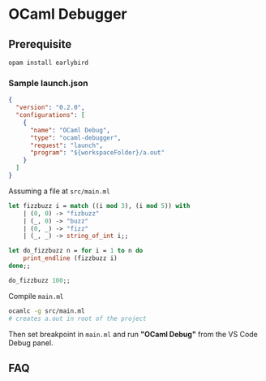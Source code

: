 # OCaml Debugger

## Prerequisite 

```
opam install earlybird
```

### Sample launch.json

```json
{
  "version": "0.2.0",
  "configurations": [
    {
      "name": "OCaml Debug",
      "type": "ocaml-debugger",
      "request": "launch",
      "program": "${workspaceFolder}/a.out"
    }
  ]
}
```

Assuming a file at `src/main.ml`

```ocaml
let fizzbuzz i = match ((i mod 3), (i mod 5)) with
    | (0, 0) -> "fizbuzz"
    | (_, 0) -> "buzz"
    | (0, _) -> "fizz"
    | (_, _) -> string_of_int i;;

let do_fizzbuzz n = for i = 1 to n do
    print_endline (fizzbuzz i)
done;;

do_fizzbuzz 100;;

```

Compile `main.ml`

```bash
ocamlc -g src/main.ml
# creates a.out in root of the project
```

Then set breakpoint in `main.ml` and run **"OCaml Debug"** from the VS Code Debug panel.

## FAQ

